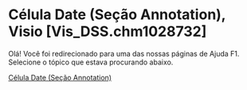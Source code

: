 
# Célula Date (Seção Annotation), Visio [Vis_DSS.chm1028732]

Olá! Você foi redirecionado para uma das nossas páginas de Ajuda F1. Selecione o tópico que estava procurando abaixo.

[Célula Date (Seção Annotation)](http://msdn.microsoft.com/library/f1f11803-614b-a40d-0a2d-131093e7609e%28Office.15%29.aspx)
